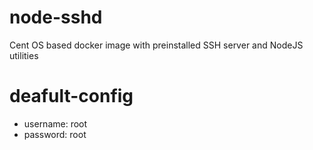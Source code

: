 # node-sshd

Cent OS based docker image with preinstalled SSH server and NodeJS utilities

# deafult-config

- username: root
- password: root
